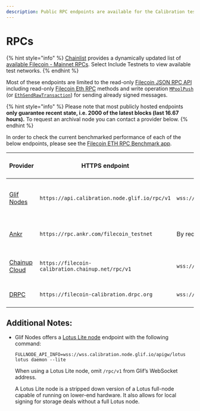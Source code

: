 ```yaml
---
description: Public RPC endpoints are available for the Calibration testnet.
---
```


# RPCs

{% hint style="info" %}
[Chainlist](https://chainlist.org/?search=filecoin&testnets=true) provides a dynamically updated list of [available Filecoin - Mainnet RPCs](https://chainlist.org/?search=filecoin&testnets=true). Select Include Testnets to view available test networks.
{% endhint %}

Most of these endpoints are limited to the read-only [Filecoin JSON RPC API](../../reference/json-rpc/) including read-only [Filecoin Eth RPC](../../reference/json-rpc/eth.md) methods and write operation [`MPoolPush`](../../reference/json-rpc/mpool.md#mpoolpush) (or [`EthSendRawTransaction`](../../reference/json-rpc/eth.md#ethsendrawtransaction)) for sending already signed messages.

{% hint style="info" %} Please note that most publicly hosted endpoints <strong>only guarantee recent state, i.e. 2000 of the latest blocks (last 16.67 hours).</strong> To request an archival node you can contact a provider below. {% endhint %}

In order to check the current benchmarked performance of each of the below endpoints, please see the [Filecoin ETH RPC Benchmark app](https://benchmark-rpc.vercel.app/).

Provider | HTTPS endpoint | WSS endpoint | Docs | Filecoin API Support | ETH API Support | Archive 
-- | -- | -- | -- | -- | -- | --
[Glif Nodes](https://api.node.glif.io/) | `https://api.calibration.node.glif.io/rpc/v1` | `wss://wss.calibration.node.glif.io/apigw/lotus/rpc/v1` | [Glif Nodes - Docs](https://api.node.glif.io/) | Read-only methods + MPoolPush | All methods | Create a "Dedicated" key with "Archive" functionality
[Ankr](https://ankr.com/) | `https://rpc.ankr.com/filecoin_testnet` | By request at: https://www.ankr.com/rpc/filecoin | [Ankr Docs - Filecoin](https://www.ankr.com/docs/rpc-service/chains/chains-list/#filecoin) | Read-only methods + MPoolPush | See the list of [excluded methods](https://www.ankr.com/docs/rpc-service/chains/chains-list/#unsupported-22) | Contact for more details
[Chainup Cloud](https://cloud.chainup.com/) | `https://filecoin-calibration.chainup.net/rpc/v1` | `wss://filecoin-calibration.chainup.net/rpc/v1` | [Chainup Cloud Docs - Filecoin](https://docs.chainupcloud.com/blockchain-api/filecoin/public-apis) |  [Read-only methods + MPoolPush](https://docs.chainupcloud.com/blockchain-api/filecoin/public-apis#available-filecoin-api-request-methods) | [Yes](https://docs.chainupcloud.com/blockchain-api/filecoin/public-apis#available-filecoin-api-request-methods) | Contact for more details
[DRPC](https://drpc.com) | `https://filecoin-calibration.drpc.org` | `wss://filecoin-calibration.drpc.org` | [DRPC Docs](https://drpc.org/chainlist/filecoin-calibration) | Read-only methods + MPoolPush | Yes | Contact for more details


## Additional Notes:

*  Glif Nodes offers a [Lotus Lite node](https://docs.filecoin.io/nodes/lite-nodes/spin-up-a-lite-node) endpoint with the following command:

    ```shell
    FULLNODE_API_INFO=wss://wss.calibration.node.glif.io/apigw/lotus lotus daemon --lite
    ```

    When using a Lotus Lite node, omit `/rpc/v1` from Glif’s WebSocket address.
    
    A Lotus Lite node is a stripped down version of a Lotus full-node capable of running on lower-end hardware. It also allows for local signing for storage deals without a full Lotus node.


